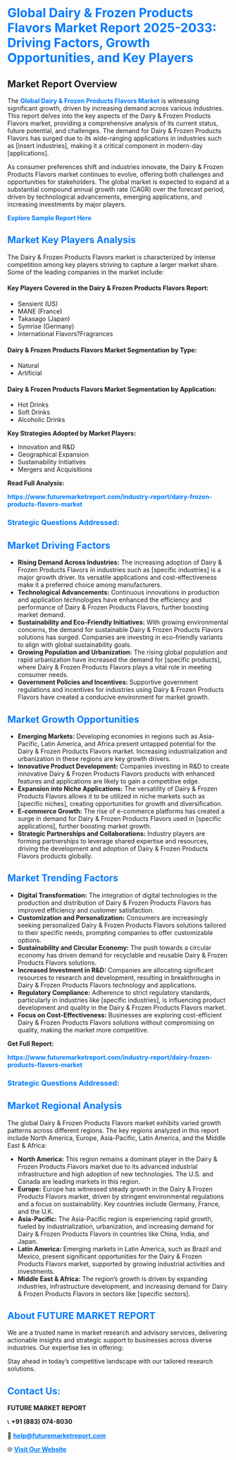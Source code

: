 <h1 style="color: #007BFF;">Global Dairy & Frozen Products Flavors Market Report 2025-2033: Driving Factors, Growth Opportunities, and Key Players</h1>

<section id="overview">
<h2>Market Report Overview</h2>
<p>The <a href="https://www.futuremarketreport.com/industry-report/dairy-frozen-products-flavors-market" style="color: #007BFF; text-decoration: none;"><strong>Global Dairy & Frozen Products Flavors Market</strong></a> is witnessing significant growth, driven by increasing demand across various industries. This report delves into the key aspects of the Dairy & Frozen Products Flavors market, providing a comprehensive analysis of its current status, future potential, and challenges. The demand for Dairy & Frozen Products Flavors has surged due to its wide-ranging applications in industries such as [insert industries], making it a critical component in modern-day [applications].</p>
<p>As consumer preferences shift and industries innovate, the Dairy & Frozen Products Flavors market continues to evolve, offering both challenges and opportunities for stakeholders. The global market is expected to expand at a substantial compound annual growth rate (CAGR) over the forecast period, driven by technological advancements, emerging applications, and increasing investments by major players.</p>
</section>

<section id="overview">
<p><a href="https://www.futuremarketreport.com/request-sample/reportId=37296" style="color: #007BFF; text-decoration: none;"><strong>Explore Sample Report Here</strong></a></p>
</section>

<section id="key-players">
<h2 style="color: #007BFF;">Market Key Players Analysis</h2>
<p>The Dairy & Frozen Products Flavors market is characterized by intense competition among key players striving to capture a larger market share. Some of the leading companies in the market include:</p>
<h4>Key Players Covered in the Dairy & Frozen Products Flavors Report:</h4>
<ul><li>Sensient (US)</li><li>MANE (France)</li><li>Takasago (Japan)</li><li>Symrise (Germany)</li><li>International Flavors?Fragrances</li></ul>
<h4>Dairy & Frozen Products Flavors Market Segmentation by Type:</h4>
<ul><li>Natural</li><li>Artificial</li></ul>

<h4>Dairy & Frozen Products Flavors Market Segmentation by Application:</h4>
<ul><li>Hot Drinks</li><li>Soft Drinks</li><li>Alcoholic Drinks</li></ul>
<p><strong>Key Strategies Adopted by Market Players:</strong></p>
<ul>
<li>Innovation and R&D</li>
<li>Geographical Expansion</li>
<li>Sustainability Initiatives</li>
<li>Mergers and Acquisitions</li>
</ul>
</section>

<section>
<p><strong>Read Full Analysis: </strong></p><a href="https://www.futuremarketreport.com/industry-report/dairy-frozen-products-flavors-market" style="color: #007BFF; text-decoration: none;"><strong>https://www.futuremarketreport.com/industry-report/dairy-frozen-products-flavors-market</strong></a>
<h3 style="color: #007BFF;">Strategic Questions Addressed:</h3>
</section>

<section id="driving-factors">
<h2 style="color: #007BFF;">Market Driving Factors</h2>
<ul>
<li><strong>Rising Demand Across Industries:</strong> The increasing adoption of Dairy & Frozen Products Flavors in industries such as [specific industries] is a major growth driver. Its versatile applications and cost-effectiveness make it a preferred choice among manufacturers.</li>
<li><strong>Technological Advancements:</strong> Continuous innovations in production and application technologies have enhanced the efficiency and performance of Dairy & Frozen Products Flavors, further boosting market demand.</li>
<li><strong>Sustainability and Eco-Friendly Initiatives:</strong> With growing environmental concerns, the demand for sustainable Dairy & Frozen Products Flavors solutions has surged. Companies are investing in eco-friendly variants to align with global sustainability goals.</li>
<li><strong>Growing Population and Urbanization:</strong> The rising global population and rapid urbanization have increased the demand for [specific products], where Dairy & Frozen Products Flavors plays a vital role in meeting consumer needs.</li>
<li><strong>Government Policies and Incentives:</strong> Supportive government regulations and incentives for industries using Dairy & Frozen Products Flavors have created a conducive environment for market growth.</li>
</ul>
</section>

<section id="growth-opportunities">
<h2 style="color: #007BFF;">Market Growth Opportunities</h2>
<ul>
<li><strong>Emerging Markets:</strong> Developing economies in regions such as Asia-Pacific, Latin America, and Africa present untapped potential for the Dairy & Frozen Products Flavors market. Increasing industrialization and urbanization in these regions are key growth drivers.</li>
<li><strong>Innovative Product Development:</strong> Companies investing in R&D to create innovative Dairy & Frozen Products Flavors products with enhanced features and applications are likely to gain a competitive edge.</li>
<li><strong>Expansion into Niche Applications:</strong> The versatility of Dairy & Frozen Products Flavors allows it to be utilized in niche markets such as [specific niches], creating opportunities for growth and diversification.</li>
<li><strong>E-commerce Growth:</strong> The rise of e-commerce platforms has created a surge in demand for Dairy & Frozen Products Flavors used in [specific applications], further boosting market growth.</li>
<li><strong>Strategic Partnerships and Collaborations:</strong> Industry players are forming partnerships to leverage shared expertise and resources, driving the development and adoption of Dairy & Frozen Products Flavors products globally.</li>
</ul>
</section>

<section id="trending-factors">
<h2 style="color: #007BFF;">Market Trending Factors</h2>
<ul>
<li><strong>Digital Transformation:</strong> The integration of digital technologies in the production and distribution of Dairy & Frozen Products Flavors has improved efficiency and customer satisfaction.</li>
<li><strong>Customization and Personalization:</strong> Consumers are increasingly seeking personalized Dairy & Frozen Products Flavors solutions tailored to their specific needs, prompting companies to offer customizable options.</li>
<li><strong>Sustainability and Circular Economy:</strong> The push towards a circular economy has driven demand for recyclable and reusable Dairy & Frozen Products Flavors solutions.</li>
<li><strong>Increased Investment in R&D:</strong> Companies are allocating significant resources to research and development, resulting in breakthroughs in Dairy & Frozen Products Flavors technology and applications.</li>
<li><strong>Regulatory Compliance:</strong> Adherence to strict regulatory standards, particularly in industries like [specific industries], is influencing product development and quality in the Dairy & Frozen Products Flavors market.</li>
<li><strong>Focus on Cost-Effectiveness:</strong> Businesses are exploring cost-efficient Dairy & Frozen Products Flavors solutions without compromising on quality, making the market more competitive.</li>
</ul>
</section>

<section>
<p><strong>Get Full Report: </strong></p><a href="https://www.futuremarketreport.com/industry-report/dairy-frozen-products-flavors-market" style="color: #007BFF; text-decoration: none;"><strong>https://www.futuremarketreport.com/industry-report/dairy-frozen-products-flavors-market</strong></a>
<h3 style="color: #007BFF;">Strategic Questions Addressed:</h3>
</section>


<section id="regional-analysis">
<h2 style="color: #007BFF;">Market Regional Analysis</h2>
<p>The global Dairy & Frozen Products Flavors market exhibits varied growth patterns across different regions. The key regions analyzed in this report include North America, Europe, Asia-Pacific, Latin America, and the Middle East & Africa:</p>
<ul>
<li><strong>North America:</strong> This region remains a dominant player in the Dairy & Frozen Products Flavors market due to its advanced industrial infrastructure and high adoption of new technologies. The U.S. and Canada are leading markets in this region.</li>
<li><strong>Europe:</strong> Europe has witnessed steady growth in the Dairy & Frozen Products Flavors market, driven by stringent environmental regulations and a focus on sustainability. Key countries include Germany, France, and the U.K.</li>
<li><strong>Asia-Pacific:</strong> The Asia-Pacific region is experiencing rapid growth, fueled by industrialization, urbanization, and increasing demand for Dairy & Frozen Products Flavors in countries like China, India, and Japan.</li>
<li><strong>Latin America:</strong> Emerging markets in Latin America, such as Brazil and Mexico, present significant opportunities for the Dairy & Frozen Products Flavors market, supported by growing industrial activities and investments.</li>
<li><strong>Middle East & Africa:</strong> The region’s growth is driven by expanding industries, infrastructure development, and increasing demand for Dairy & Frozen Products Flavors in sectors like [specific sectors].</li>
</ul>
</section>

<footer>
<h2 style="color: #007BFF;">About FUTURE MARKET REPORT</h2>
<p>We are a trusted name in market research and advisory services, delivering actionable insights and strategic support to businesses across diverse industries. Our expertise lies in offering:</p>

<p>Stay ahead in today’s competitive landscape with our tailored research solutions.</p>

<h2 style="color: #007BFF;">Contact Us:</h2>
<p><strong>FUTURE MARKET REPORT</strong></p>
<p>📞 <strong>+91 (883) 074-8030</strong></p>
<p>📧 <strong><a href="mailto:help@futuremarketreport.com" style="color: #007BFF;">help@futuremarketreport.com</a></strong></p>
<p>🌐 <strong><a href="https://www.futuremarketreport.com/" style="color: #007BFF;">Visit Our Website</a></strong></p>
</footer>